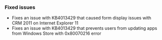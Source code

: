 ### Fixed issues
- Fixes an issue with KB4013429 that caused form display issues with CRM 2011 on Internet Explorer 11
- Fixes an issue with KB4013429 that prevents users from updating apps from Windows Store with 0x80070216 error